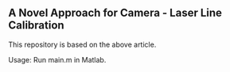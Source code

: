 ## A Novel Approach for Camera - Laser Line Calibration

This repository is based on the above article.

Usage: Run main.m in Matlab.
